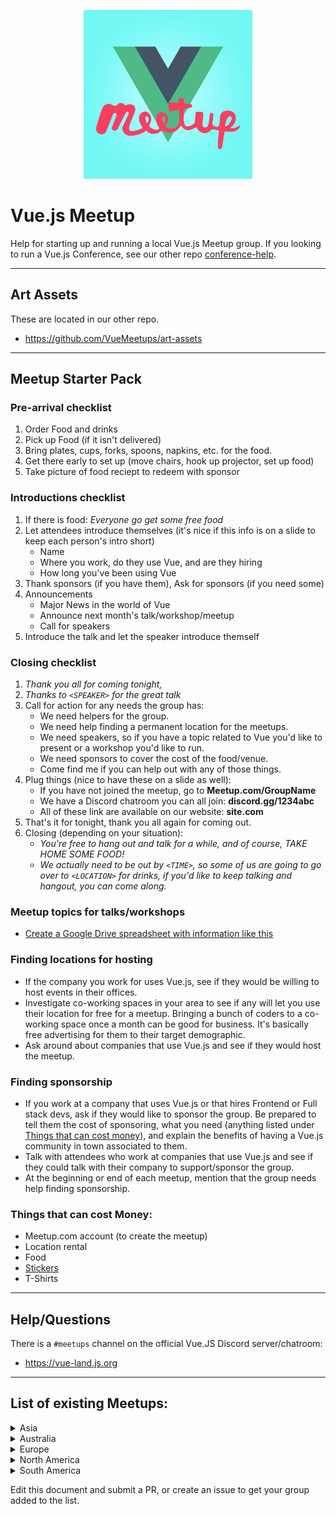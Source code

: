 <p align="center"><img src="https://raw.githubusercontent.com/VueMeetups/art-assets/master/vue-meetup/vue-meetup.png" alt="Vue.js Meetup logo" width="270"></p>

# Vue.js Meetup

Help for starting up and running a local Vue.js Meetup group. If you looking to run a Vue.js Conference, see our other repo [conference-help](https://github.com/VueMeetups/conference-help).


* * *


## Art Assets

These are located in our other repo.

* https://github.com/VueMeetups/art-assets


* * *


## Meetup Starter Pack


### Pre-arrival checklist

1. Order Food and drinks
1. Pick up Food (if it isn't delivered)
1. Bring plates, cups, forks, spoons, napkins, etc. for the food.
1. Get there early to set up (move chairs, hook up projector, set up food)
1. Take picture of food reciept to redeem with sponsor


### Introductions checklist

1. If there is food: *Everyone go get some free food*
1. Let attendees introduce themselves (it's nice if this info is on a slide to keep each person's intro short)
   * Name
   * Where you work, do they use Vue, and are they hiring
   * How long you've been using Vue
1. Thank sponsors (if you have them), Ask for sponsors (if you need some)
1. Announcements
   * Major News in the world of Vue
   * Announce next month's talk/workshop/meetup
   * Call for speakers
1. Introduce the talk and let the speaker introduce themself


### Closing checklist

1. *Thank you all for coming tonight,*
1. *Thanks to `<SPEAKER>` for the great talk*
1. Call for action for any needs the group has:
   * We need helpers for the group.
   * We need help finding a permanent location for the meetups.
   * We need speakers, so if you have a topic related to Vue you'd like to present or a workshop you'd like to run.
   * We need sponsors to cover the cost of the food/venue.
   * Come find me if you can help out with any of those things.
1. Plug things (nice to have these on a slide as well):
   * If you have not joined the meetup, go to **Meetup.com/GroupName**
   * We have a Discord chatroom you can all join: **discord.gg/1234abc**
   * All of these link are available on our website: **site.com**
1. That's it for tonight, thank you all again for coming out.
1. Closing (depending on your situation):
   * *You're free to hang out and talk for a while, and of course, TAKE HOME SOME FOOD!*
   * *We actually need to be out by `<TIME>`, so some of us are going to go over to `<LOCATION>` for drinks, if you'd like to keep talking and hangout, you can come along.*


### Meetup topics for talks/workshops

* [Create a Google Drive spreadsheet with information like this](https://jsfiddle.net/0qdb6a5d)


### Finding locations for hosting

* If the company you work for uses Vue.js, see if they would be willing to host events in their offices.
* Investigate co-working spaces in your area to see if any will let you use their location for free for a meetup. Bringing a bunch of coders to a co-working space once a month can be good for business. It's basically free advertising for them to their target demographic.
* Ask around about companies that use Vue.js and see if they would host the meetup.


### Finding sponsorship

* If you work at a company that uses Vue.js or that hires Frontend or Full stack devs, ask if they would like to sponsor the group. Be prepared to tell them the cost of sponsoring, what you need (anything listed under [Things that can cost money](#things-that-can-cost-money)), and explain the benefits of having a Vue.js community in town associated to them.
* Talk with attendees who work at companies that use Vue.js and see if they could talk with their company to support/sponsor the group.
* At the beginning or end of each meetup, mention that the group needs help finding sponsorship.


### Things that can cost Money:

* Meetup.com account (to create the meetup)
* Location rental
* Food
* [Stickers](https://jsfiddle.net/zL4c12gw/4)
* T-Shirts


* * *


## Help/Questions

There is a `#meetups` channel on the official Vue.JS Discord server/chatroom:

* https://vue-land.js.org


* * *


## List of existing Meetups:

<details>
  <summary>Asia</summary>
  <ul>
    <li>India
      <ul>
        <li>Bangalore - <a href="https://meetup.com/vue-bangalore">Vue Bangalore | VueBLR</a></li>
      </ul>
    </li>
    <li>Malaysia
      <ul>
        <li>Singapore - <a href="https://meetup.com/Vue-JS-Singapore">Vue JS Singapore</a></li>
      </ul>
    </li>
  </ul>
</details>
<details>
  <summary>Australia</summary>
  <ul>
    <li>New South Wales
      <ul>
        <li>Sydney - <a href="https://meetup.com/vue-sydney">Vue Sydney</a></li>
      </ul>
    </li>
    <li>Victoria
      <ul>
        <li>Melbourne - <a href="https://meetup.com/Vuers-in-Melbourne">Vuers in Melbourne</a></li>
        <li>Melbourne - <a href="https://meetup.com/vuejs-melbourne">Melbourne Vue.js Meetup</a></li>
      </ul>
    </li>
  </ul>
</details>
<details>
  <summary>Europe</summary>
  <ul>
    <li>Austria
      <ul>
        <li>Vienna - <a href="https://meetup.com/Vue-js-Vienna">Vue.js Vienna</a></li>
      </ul>
    </li>
    <li>France
      <ul>
        <li>Paris - <a href="https://meetup.com/Vuejs-Paris">Vue.js Paris</a></li>
      </ul>
    </li>
    <li>Germany
      <ul>
        <li>Berlin - <a href="https://meetup.com/Vue-js-Berlin">Vue.js // Berlin</a></li>
        <li>Hamburg - <a href="https://meetup.com/Hamburg-Vue-js-Meetup">Hamburg Vue.js Meetup</a></li>
        <li>München - <a href="https://meetup.com/Vue-js-Munich">Vue.js Munich</a></li>
        <li>Nürnberg - <a href="https://meetup.com/vue-nfe">Vue.js // Nürnberg, Fürth, Erlangen</a></li>
      </ul>
    </li>
    <li>Hungary
      <ul>
        <li>Budapest - <a href="https://meetup.com/Vue-js-Budapest">Vue.js Budapest</a></li>
      </ul>
    </li>
    <li>Ireland
      <ul>
        <li>Dublin - <a href="https://meetup.com/vuejs-ireland">Vue.js Ireland</a></li>
      </ul>
    </li>
    <li>Norway
      <ul>
        <li>Oslo - <a href="https://meetup.com/VueJS-Oslo">VueJS Oslo</a></li>
      </ul>
    </li>
    <li>Netherlands
      <ul>
        <li>Amsterdam - <a href="https://meetup.com/VueJSMeetupAmsterdam">VueJS Meetup Amsterdam</a></li>
        <li>Amsterdam - <a href="https://meetup.com/VueJS-Amsterdam">VueJS Amsterdam</a></li>
      </ul>
    </li>
    <li>Russia
      <ul>
        <li>Moscow - <a href="https://meetup.com/vue-js-moscow">Moscow Vue.js Meetup</a></li>
      </ul>
    </li>
    <li>Slovenia
      <ul>
        <li>Ljubljana - <a href="https://meetup.com/vue-slovenia">Vue.js Slovenia</a></li>
      </ul>
    </li>
    <li>Sweden
      <ul>
        <li>Stockholm - <a href="https://meetup.com/Stockholm-Vue-js-Meetup">Stockholm Vue.js Meetup</a></li>
      </ul>
    </li>
    <li>Switzerland
      <ul>
        <li>Zürich - <a href="https://meetup.com/Vue-Zurich">Vue.js Zurich</a></li>
      </ul>
    </li>
    <li>Ukraine
      <ul>
        <li>Kyiv - <a href="https://meetup.com/Kyiv-Vue-js-Meetup">Kyiv Vue.js Meetup</a></li>
      </ul>
    </li>
    <li>United Kingdom
      <ul>
        <li>London - <a href="https://meetup.com/London-Vue-js-Meetup">London VueJS Meetup</a></li>
        <li>London - <a href="https://meetup.com/london-vue-user-group">London Vue User Group</a></li>
      </ul>
    </li>
  </ul>
</details>
<details>
  <summary>North America</summary>
  <ul>
    <li>Mexico
      <ul>
        <li>Monterrey - <a href="https://meetup.com/Vue-js">Vue.js</a></li>
      </ul>
    </li>
    <li>United States
      <ul>
        <li>California
          <ul>
            <li>San Diego - <a href="https://meetup.com/San-Diego-VueJS-Meetup">San Diego VueJS Meetup</a></li>
            <li>San Francisco - <a href="https://meetup.com/vue-sf">Vue.sf</a></li>
            <li>San Francisco - <a href="https://meetup.com/VuejsSF">San Francisco Vue.js Meetup</a></li>
          </ul>
        </li>
        <li>Colorado
          <ul>
            <li>Denver - <a href="https://meetup.com/Denver-Vue-js-Meetup">Denver Vue.js Meetup</a></li>
          </ul>
        </li>
        <li>Georgia
          <ul>
            <li>Atlanta - <a href="https://meetup.com/Atlanta-Vue-js-Meetup">Atlanta Vue.js Meetup</a></li>
          </ul>
        </li>
        <li>Illinois
          <ul>
            <li>Chicago - <a href="https://www.meetup.com/Chicago-Vue-js">Chicago Vue.js</a></li>
          </ul>
        </li>
        <li>Indiana
          <ul>
            <li>Indianapolis - <a href="https://meetup.com/vuejsindy">Vue.js Indy</a></li>
          </ul>
        </li>
        <li>New York
          <ul>
            <li>New York City - <a href="https://meetup.com/vueJsNYC">VueNYC</a></li>
          </ul>
        </li>
        <li>Oregon
          <ul>
            <li>Portland - <a href="https://meetup.com/Vue-js-Study-Group">Vue.js Study Group</a></li>
          </ul>
        </li>
        <li>Texas
          <ul>
            <li>San Antonio - <a href="https://meetup.com/meetup-group-mltMsxBD">VueSA</a></li>
          </ul>
        </li>
        <li>Utah
          <ul>
            <li>Salt Lake City - <a href="https://meetup.com/utah-vue">Utah Vue.js Meetup</a></li>
          </ul>
        </li>
        <li>Washington D.C.
          <ul>
            <li><a href="https://meetup.com/Vue-DC">Vue DC</a></li>
          </ul>
        </li>
      </ul>
    </li>
  </ul>
</details>
<details>
  <summary>South America</summary>
  <ul>
    <li>Brazil
      <ul>
        <li>Belo Horizonte - <a href="https://meetup.com/Vuejs-at-BH">Vue.js @ Belo Horizonte</a></li>
        <li>Florianópolis - <a href="https://meetup.com/floripa-vuejs">Vue.js Floripa</a></li>
        <li>Rio de Janeiro - <a href="https://meetup.com/Vue-js-in-Rio">Vue.js in Rio</a></li>
      </ul>
    </li>
    <li>Colombia
      <ul>
        <li>Bogotá - <a href="https://meetup.com/Bogota-Vue-js-Meetup">Bogotá Vue.js Meetup</a></li>
      </ul>
    </li>
  </ul>
</details>


Edit this document and submit a PR, or create an issue to get your group added to the list.
